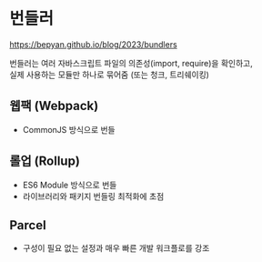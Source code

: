 # 번들러

https://bepyan.github.io/blog/2023/bundlers

번들러는 여러 자바스크립트 파일의 의존성(import, require)을 확인하고,   
실제 사용하는 모듈만 하나로 묶어줌 (또는 청크, 트리쉐이킹)  

## 웹팩 (Webpack)

- CommonJS 방식으로 번들

## 롤업 (Rollup)

- ES6 Module 방식으로 번들  
- 라이브러리와 패키지 번들링 최적화에 초점

## Parcel

- 구성이 필요 없는 설정과 매우 빠른 개발 워크플로를 강조